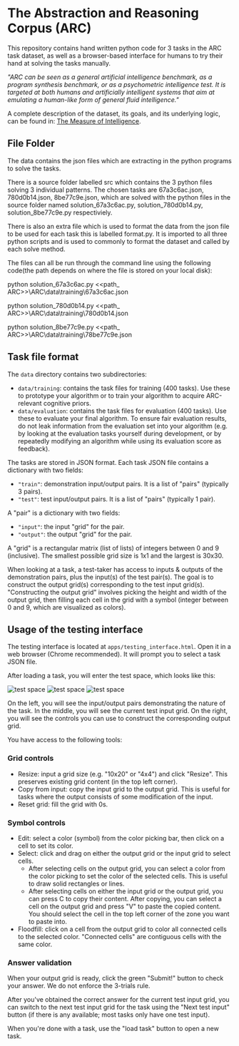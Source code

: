 # The Abstraction and Reasoning Corpus (ARC)

This repository contains hand written python code for 3 tasks in the ARC task dataset, as well as a browser-based interface for humans to try their hand at solving the tasks manually.

*"ARC can be seen as a general artificial intelligence benchmark, as a program synthesis benchmark, or as a psychometric intelligence test. It is targeted at both humans and artificially intelligent systems that aim at emulating a human-like form of general fluid intelligence."*

A complete description of the dataset, its goals, and its underlying logic, can be found in: [The Measure of Intelligence](https://arxiv.org/abs/1911.01547).


## File Folder
The data contains the json files which are extracting in the python programs to solve the tasks.

There is a source folder labelled src which contains the 3 python files solving 3 individual patterns.
The chosen tasks are 67a3c6ac.json, 780d0b14.json, 8be77c9e.json, which are solved with the python files in the source folder named solution_67a3c6ac.py, solution_780d0b14.py, solution_8be77c9e.py respectiviely. 

There is also an extra file which is used to format the data from the json file to be used for each task this is labelled format.py. It is imported to all three python scripts and is used to commonly to format the dataset and called by each solve method.

The files can all be run through the command line using the following code(the path depends on where the file is stored on your local disk):

python solution_67a3c6ac.py <<path_ ARC>>\ARC\data\training\67a3c6ac.json

python solution_780d0b14.py <<path_ ARC>>\ARC\data\training\780d0b14.json 

python solution_8be77c9e.py <<path_ ARC>>\ARC\data\training\78be77c9e.json 

## Task file format

The `data` directory contains two subdirectories:

- `data/training`: contains the task files for training (400 tasks). Use these to prototype your algorithm or to train your algorithm to acquire ARC-relevant cognitive priors.
- `data/evaluation`: contains the task files for evaluation (400 tasks). Use these to evaluate your final algorithm. To ensure fair evaluation results, do not leak information from the evaluation set into your algorithm (e.g. by looking at the evaluation tasks yourself during development, or by repeatedly modifying an algorithm while using its evaluation score as feedback).

The tasks are stored in JSON format. Each task JSON file contains a dictionary with two fields:

- `"train"`: demonstration input/output pairs. It is a list of "pairs" (typically 3 pairs).
- `"test"`: test input/output pairs. It is a list of "pairs" (typically 1 pair).

A "pair" is a dictionary with two fields:

- `"input"`: the input "grid" for the pair.
- `"output"`: the output "grid" for the pair.

A "grid" is a rectangular matrix (list of lists) of integers between 0 and 9 (inclusive). The smallest possible grid size is 1x1 and the largest is 30x30.

When looking at a task, a test-taker has access to inputs & outputs of the demonstration pairs, plus the input(s) of the test pair(s). The goal is to construct the output grid(s) corresponding to the test input grid(s). "Constructing the output grid" involves picking the height and width of the output grid, then filling each cell in the grid with a symbol (integer between 0 and 9, which are visualized as colors).


## Usage of the testing interface

The testing interface is located at `apps/testing_interface.html`. Open it in a web browser (Chrome recommended). It will prompt you to select a task JSON file.

After loading a task, you will enter the test space, which looks like this:

![test space](https://github.com/ronanmmurphy/ARC/tree/branch/apps/img/67a3c6ac_visualise.PNG)
![test space](https://github.com/ronanmmurphy/ARC/tree/branch/apps/img/780d0b14_visualise.PNG)
![test space](https://github.com/ronanmmurphy/ARC/tree/branch/apps/img/8be77c9e_visualise.PNG)

On the left, you will see the input/output pairs demonstrating the nature of the task. In the middle, you will see the current test input grid. On the right, you will see the controls you can use to construct the corresponding output grid.

You have access to the following tools:

### Grid controls

- Resize: input a grid size (e.g. "10x20" or "4x4") and click "Resize". This preserves existing grid content (in the top left corner).
- Copy from input: copy the input grid to the output grid. This is useful for tasks where the output consists of some modification of the input.
- Reset grid: fill the grid with 0s.

### Symbol controls

- Edit: select a color (symbol) from the color picking bar, then click on a cell to set its color.
- Select: click and drag on either the output grid or the input grid to select cells.
    - After selecting cells on the output grid, you can select a color from the color picking to set the color of the selected cells. This is useful to draw solid rectangles or lines.
    - After selecting cells on either the input grid or the output grid, you can press C to copy their content. After copying, you can select a cell on the output grid and press "V" to paste the copied content. You should select the cell in the top left corner of the zone you want to paste into.
- Floodfill: click on a cell from the output grid to color all connected cells to the selected color. "Connected cells" are contiguous cells with the same color.

### Answer validation

When your output grid is ready, click the green "Submit!" button to check your answer. We do not enforce the 3-trials rule.

After you've obtained the correct answer for the current test input grid, you can switch to the next test input grid for the task using the "Next test input" button (if there is any available; most tasks only have one test input).

When you're done with a task, use the "load task" button to open a new task.
